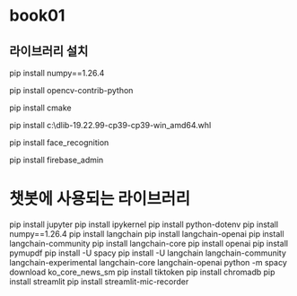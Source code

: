 # book01

## 라이브러리 설치

pip install numpy==1.26.4

pip install opencv-contrib-python

pip install cmake

pip install c:\dlib-19.22.99-cp39-cp39-win_amd64.whl

pip install face_recognition

pip install firebase_admin


# 챗봇에 사용되는 라이브러리

pip install jupyter
pip install ipykernel
pip install python-dotenv
pip install numpy==1.26.4
pip install langchain
pip install langchain-openai
pip install langchain-community
pip install langchain-core
pip install openai
pip install pymupdf
pip install -U spacy
pip install -U langchain langchain-community langchain-experimental langchain-core langchain-openai
python -m spacy download ko_core_news_sm
pip install tiktoken
pip install chromadb
pip install streamlit
pip install streamlit-mic-recorder
